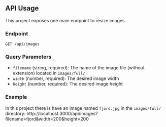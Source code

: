 ## API Usage

This project exposes one main endpoint to resize images.

### Endpoint
`GET /api/images`

### Query Parameters
- `filename` (string, required): The name of the image file (without extension) located in `images/full/`
- `width` (number, required): The desired image width
- `height` (number, required): The desired image height

### Example
In this project there is  have an image named `fjord.jpg` in the `images/full/` directory:
http://localhost:3000/api/images?filename=fjord&width=200&height=200

